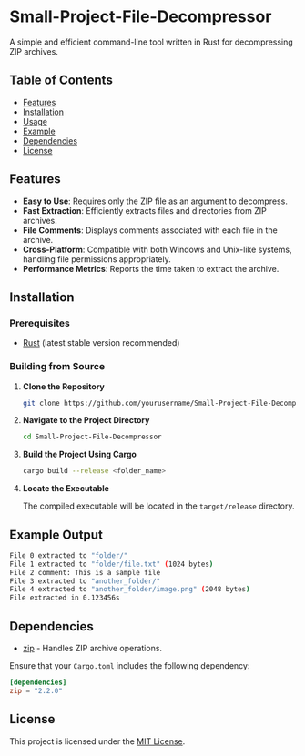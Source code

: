 
# Small-Project-File-Decompressor

A simple and efficient command-line tool written in Rust for decompressing ZIP archives.

## Table of Contents

- [Features](#features)
- [Installation](#installation)
- [Usage](#usage)
- [Example](#example)
- [Dependencies](#dependencies)
- [License](#license)

## Features

- **Easy to Use**: Requires only the ZIP file as an argument to decompress.
- **Fast Extraction**: Efficiently extracts files and directories from ZIP archives.
- **File Comments**: Displays comments associated with each file in the archive.
- **Cross-Platform**: Compatible with both Windows and Unix-like systems, handling file permissions appropriately.
- **Performance Metrics**: Reports the time taken to extract the archive.

## Installation

### Prerequisites

- [Rust](https://www.rust-lang.org/tools/install) (latest stable version recommended)

### Building from Source

1. **Clone the Repository**

   ```bash
   git clone https://github.com/yourusername/Small-Project-File-Decompressor.git
   ```

2. **Navigate to the Project Directory**

   ```bash
   cd Small-Project-File-Decompressor
   ```

3. **Build the Project Using Cargo**

   ```bash
   cargo build --release <folder_name>
   ```

4. **Locate the Executable**

   The compiled executable will be located in the `target/release` directory.

## Example Output

```bash
File 0 extracted to "folder/" 
File 1 extracted to "folder/file.txt" (1024 bytes)
File 2 comment: This is a sample file
File 3 extracted to "another_folder/" 
File 4 extracted to "another_folder/image.png" (2048 bytes)
File extracted in 0.123456s
```

## Dependencies

- [zip](https://crates.io/crates/zip) - Handles ZIP archive operations.

Ensure that your `Cargo.toml` includes the following dependency:

```toml
[dependencies]
zip = "2.2.0"
```

## License

This project is licensed under the [MIT License](LICENSE).
